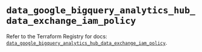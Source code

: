 # `data_google_bigquery_analytics_hub_data_exchange_iam_policy`

Refer to the Terraform Registry for docs: [`data_google_bigquery_analytics_hub_data_exchange_iam_policy`](https://registry.terraform.io/providers/hashicorp/google-beta/5.39.0/docs/data-sources/google_bigquery_analytics_hub_data_exchange_iam_policy).
